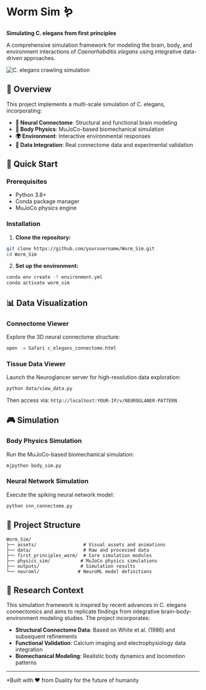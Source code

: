 # Worm Sim 🪱 
**Simulating C. elegans from first principles**

A comprehensive simulation framework for modeling the brain, body, and environment interactions of *Caenorhabditis elegans* using integrative data-driven approaches.

![C. elegans crawling simulation](assets/worm-crawling.gif)

## 🎯 Overview

This project implements a multi-scale simulation of C. elegans, incorporating:
- **🧠 Neural Connectome**: Structural and functional brain modeling
- **🦴 Body Physics**: MuJoCo-based biomechanical simulation  
- **🌍 Environment**: Interactive environmental responses
- **🔬 Data Integration**: Real connectome data and experimental validation

## 🚀 Quick Start

### Prerequisites
- Python 3.8+
- Conda package manager
- MuJoCo physics engine

### Installation

1. **Clone the repository:**
```bash
git clone https://github.com/yourusername/Worm_Sim.git
cd Worm_Sim
```

2. **Set up the environment:**
```bash
conda env create -f environment.yml
conda activate worm_sim
```

## 📊 Data Visualization

### Connectome Viewer
Explore the 3D neural connectome structure:
```bash
open -a Safari c_elegans_connectome.html
```

### Tissue Data Viewer
Launch the Neuroglancer server for high-resolution data exploration:
```bash
python data/view_data.py
```
Then access via: `http://localhost:YOUR-IP/v/NEUROGLANER-PATTERN`

## 🎮 Simulation

### Body Physics Simulation
Run the MuJoCo-based biomechanical simulation:
```bash
mjpython body_sim.py
```

### Neural Network Simulation
Execute the spiking neural network model:
```bash
python snn_connectome.py
```

## 📁 Project Structure

```
Worm_Sim/
├── assets/                 # Visual assets and animations
├── data/                   # Raw and processed data
├── first_principles_worm/  # Core simulation modules
├── physics_sim/           # MuJoCo physics simulations
├── outputs/               # Simulation results
└── neuroml/              # NeuroML model definitions
```

## 🔬 Research Context

This simulation framework is inspired by recent advances in C. elegans connectomics and aims to replicate findings from integrative brain-body-environment modeling studies. The project incorporates:

- **Structural Connectome Data**: Based on White et al. (1986) and subsequent refinements
- **Functional Validation**: Calcium imaging and electrophysiology data integration
- **Biomechanical Modeling**: Realistic body dynamics and locomotion patterns

---

*Built with ❤️ from Duality for the future of humanity
